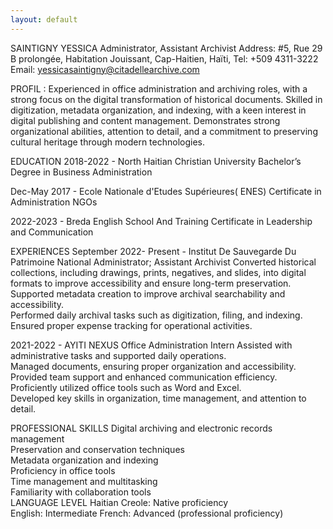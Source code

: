 ```yaml
---
layout: default
---
```


SAINTIGNY YESSICA 
Administrator, Assistant Archivist 
Address: #5, Rue 29 B prolongée, Habitation Jouissant,
Cap-Haitien, Haïti,
Tel: +509 4311-3222
Email: yessicasaintigny@citadellearchive.com 

PROFIL :
Experienced in office administration and archiving roles, with a strong focus on the digital transformation of historical documents. Skilled in digitization, metadata organization, and indexing, with a keen interest in digital publishing and content management. Demonstrates strong organizational abilities, attention to detail, and a commitment to preserving cultural heritage through modern technologies.  


EDUCATION 
2018-2022 - North Haitian Christian University
Bachelor’s Degree in Business Administration

Dec-May 2017 - Ecole Nationale d'Etudes Supérieures( ENES)
Certificate in Administration NGOs

2022-2023 - Breda English School And Training
Certificate in Leadership and Communication

EXPERIENCES
September 2022- Present - Institut De Sauvegarde  Du Patrimoine National 
Administrator; Assistant Archivist
Converted historical collections, including drawings, prints, negatives, and slides, into digital formats to improve accessibility and ensure long-term preservation.
Supported metadata creation to improve archival searchability and accessibility.  
 Performed daily archival tasks such as digitization, filing, and indexing.  
 Ensured proper expense tracking for operational activities.  

2021-2022 - AYITI NEXUS 
Office Administration Intern 
Assisted with administrative tasks and supported daily operations.  
 Managed documents, ensuring proper organization and accessibility.  
 Provided team support and enhanced communication efficiency.  
 Proficiently utilized office tools such as Word and Excel.  
 Developed key skills in organization, time management, and attention to detail.  

PROFESSIONAL SKILLS
 Digital archiving and electronic records management  
 Preservation and conservation techniques  
 Metadata organization and indexing  
 Proficiency in office tools  
 Time management and multitasking  
Familiarity with collaboration tools  
LANGUAGE LEVEL
Haitian Creole: Native proficiency  
English: Intermediate 
French: Advanced (professional proficiency) 

